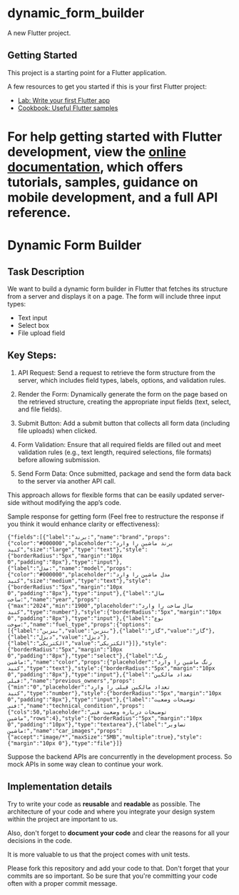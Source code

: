 # dynamic_form_builder

A new Flutter project.

## Getting Started

This project is a starting point for a Flutter application.

A few resources to get you started if this is your first Flutter project:

- [Lab: Write your first Flutter app](https://docs.flutter.dev/get-started/codelab)
- [Cookbook: Useful Flutter samples](https://docs.flutter.dev/cookbook)

For help getting started with Flutter development, view the
[online documentation](https://docs.flutter.dev/), which offers tutorials,
samples, guidance on mobile development, and a full API reference.
=======
Dynamic Form Builder
============

## Task Description

We want to build a dynamic form builder in Flutter that fetches its structure from a server and displays it on a page. The form will include three input types:

- Text input
- Select box
- File upload field

## Key Steps:

1. API Request: Send a request to retrieve the form structure from the server, which includes field types, labels, options, and validation rules.

2. Render the Form: Dynamically generate the form on the page based on the retrieved structure, creating the appropriate input fields (text, select, and file fields).

3. Submit Button: Add a submit button that collects all form data (including file uploads) when clicked.

4. Form Validation: Ensure that all required fields are filled out and meet validation rules (e.g., text length, required selections, file formats) before allowing submission.

5. Send Form Data: Once submitted, package and send the form data back to the server via another API call.

This approach allows for flexible forms that can be easily updated server-side without modifying the app’s code.


Sample response for getting form (Feel free to restructure the response if you think it would enhance clarity or effectiveness):

```
{"fields":[{"label":"برند:","name":"brand","props":{"color":"#000000","placeholder":"برند ماشین را وارد کنید","size":"large","type":"text"},"style":{"borderRadius":"5px","margin":"10px 0","padding":"8px"},"type":"input"},{"label":"مدل:","name":"model","props":{"color":"#000000","placeholder":"مدل ماشین را وارد کنید","size":"medium","type":"text"},"style":{"borderRadius":"5px","margin":"10px 0","padding":"8px"},"type":"input"},{"label":"سال ساخت:","name":"year","props":{"max":"2024","min":"1900","placeholder":"سال ساخت را وارد کنید","type":"number"},"style":{"borderRadius":"5px","margin":"10px 0","padding":"8px"},"type":"input"},{"label":"نوع سوخت:","name":"fuel_type","props":{"options":[{"label":"بنزین","value":"بنزین"},{"label":"گاز","value":"گاز"},{"label":"دیزل","value":"دیزل"},{"label":"الکتریکی","value":"الکتریکی"}]},"style":{"borderRadius":"5px","margin":"10px 0","padding":"8px"},"type":"select"},{"label":"رنگ ماشین:","name":"color","props":{"placeholder":"رنگ ماشین را وارد کنید","type":"text"},"style":{"borderRadius":"5px","margin":"10px 0","padding":"8px"},"type":"input"},{"label":"تعداد مالکین قبلی:","name":"previous_owners","props":{"min":"0","placeholder":"تعداد مالکین قبلی را وارد کنید","type":"number"},"style":{"borderRadius":"5px","margin":"10px 0","padding":"8px"},"type":"input"},{"label":"توضیحات وضعیت فنی:","name":"technical_condition","props":{"cols":50,"placeholder":"توضیحات درباره وضعیت فنی ماشین","rows":4},"style":{"borderRadius":"5px","margin":"10px 0","padding":"10px"},"type":"textarea"},{"label":"تصاویر ماشین:","name":"car_images","props":{"accept":"image/*","maxSize":"5MB","multiple":true},"style":{"margin":"10px 0"},"type":"file"}]}
```

Suppose the backend APIs are concurrently in the development process. So mock APIs in some way clean to continue your work.


## Implementation details


Try to write your code as **reusable** and **readable** as possible. The architecture of your code and where you integrate your design system within the project are important to us.

Also, don't forget to **document your code** and clear the reasons for all your decisions in the code.

It is more valuable to us that the project comes with unit tests.

Please fork this repository and add your code to that. Don't forget that your commits are so important.
So be sure that you're committing your code often with a proper commit message.

